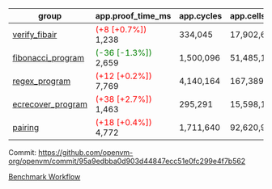 | group | app.proof_time_ms | app.cycles | app.cells_used | leaf.proof_time_ms | leaf.cycles | leaf.cells_used |
| -- | -- | -- | -- | -- | -- | -- |
| [verify_fibair](https://github.com/openvm-org/openvm/blob/benchmark-results/benchmarks-pr/1487/verify_fibair-95a9edbba0d903d44847ecc51e0fc299e4f7b562.md) |<span style='color: red'>(+8 [+0.7%])</span> 1,238 |  334,045 |  17,902,612 |- | - | - |
| [fibonacci_program](https://github.com/openvm-org/openvm/blob/benchmark-results/benchmarks-pr/1487/fibonacci-95a9edbba0d903d44847ecc51e0fc299e4f7b562.md) |<span style='color: green'>(-36 [-1.3%])</span> 2,659 |  1,500,096 |  51,485,167 |- | - | - |
| [regex_program](https://github.com/openvm-org/openvm/blob/benchmark-results/benchmarks-pr/1487/regex-95a9edbba0d903d44847ecc51e0fc299e4f7b562.md) |<span style='color: red'>(+12 [+0.2%])</span> 7,769 |  4,140,164 |  167,389,450 |- | - | - |
| [ecrecover_program](https://github.com/openvm-org/openvm/blob/benchmark-results/benchmarks-pr/1487/ecrecover-95a9edbba0d903d44847ecc51e0fc299e4f7b562.md) |<span style='color: red'>(+38 [+2.7%])</span> 1,463 |  295,291 |  15,598,160 |- | - | - |
| [pairing](https://github.com/openvm-org/openvm/blob/benchmark-results/benchmarks-pr/1487/pairing-95a9edbba0d903d44847ecc51e0fc299e4f7b562.md) |<span style='color: red'>(+18 [+0.4%])</span> 4,772 |  1,711,640 |  92,620,923 |- | - | - |


Commit: https://github.com/openvm-org/openvm/commit/95a9edbba0d903d44847ecc51e0fc299e4f7b562

[Benchmark Workflow](https://github.com/openvm-org/openvm/actions/runs/13962218914)
